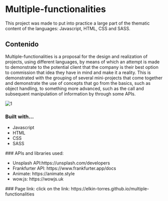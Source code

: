 # Multiple-functionalities
This project was made to put into practice a large part of the thematic content of the languages: Javascript, HTML, CSS and SASS.
## Contenido
Multiple-functionalities is a proposal for the design and realization of projects, using different languages, by means of which an attempt is made to demonstrate to the potential client that the company is their best option to commission that idea they have in mind and make it a reality. This is demonstrated with the grouping of several mini-projects that come together and demonstrate the use of concepts that go from the basics, such as object handling, to something more advanced, such as the call and subsequent manipulation of information by through some APIs.

![1](https://github.com/Elkin-Torres/multiple-functionalities/assets/110268931/03446b16-20c7-428d-bcbf-fbbfc813283c)


### Built with...
<ul>
  <li>Javascript</li>
  <li>HTML</li>
  <li>CSS</li>
  <li>SASS</li>
</ul>
### APIs and libraries used:
<ul>
  <li>Unsplash API:https://unsplash.com/developers</li>
  <li>Frankfurter API: https://www.frankfurter.app/docs</li>
  <li>Animate: https://animate.style</li>
  <li>wow.js: https://wowjs.uk</li>
</ul>
### Page link:
click on the link: https://elkin-torres.github.io/multiple-functionalities
